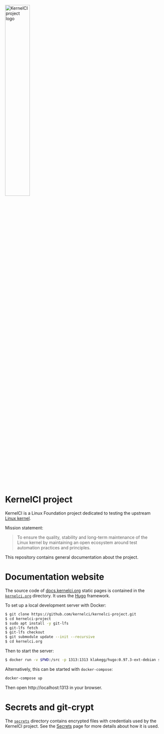 <img src="https://docs.kernelci.org/image/kernelci-horizontal-color.png"
     alt="KernelCI project logo"
     width="40%" />

KernelCI project
================

KernelCI is a Linux Foundation project dedicated to testing the upstream [Linux
kernel](https://kernel.org).

Mission statement:

> To ensure the quality, stability and long-term maintenance of the Linux
> kernel by maintaining an open ecosystem around test automation practices and
> principles.

This repository contains general documentation about the project.


Documentation website
=====================

The source code of [docs.kernelci.org](https://docs.kernelci.org) static pages is
contained in the [`kernelci.org`](kernelci.org) directory.  It uses the
[Hugo](https://gohugo.io) framework.

To set up a local development server with Docker:

```sh
$ git clone https://github.com/kernelci/kernelci-project.git
$ cd kernelci-project
$ sudo apt install -y git-lfs
$ git-lfs fetch
$ git-lfs checkout
$ git submodule update --init --recursive
$ cd kernelci.org
```

Then to start the server:
```sh
$ docker run -v $PWD:/src -p 1313:1313 klakegg/hugo:0.97.3-ext-debian server -D
```

Alternatively, this can be started with `docker-compose`:

```sh
docker-compose up
```

Then open http://localhost:1313 in your browser.

Secrets and git-crypt
=====================

The [`secrets`](https://github.com/kernelci/kernelci-project/tree/main/secrets)
directory contains encrypted files with credentials used by the KernelCI
project.  See the [Secrets](https://docs.kernelci.org/admin/secrets/) page for
more details about how it is used.
